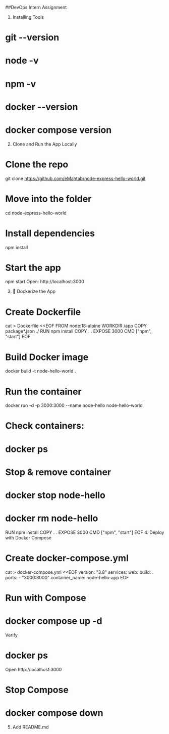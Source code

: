  ##DevOps Intern Assignment

 1. Installing Tools
# git --version
# node -v
# npm -v
# docker --version
# docker compose version

2. Clone and Run the App Locally
# Clone the repo
git clone https://github.com/eMahtab/node-express-hello-world.git
# Move into the folder
cd node-express-hello-world
# Install dependencies
npm install
# Start the app
npm start
Open: http://localhost:3000

3. 🐳 Dockerize the App
# Create Dockerfile
cat > Dockerfile <<EOF
FROM node:18-alpine
WORKDIR /app
COPY package*.json ./
RUN npm install
COPY . .
EXPOSE 3000
CMD ["npm", "start"]
EOF
# Build Docker image
docker build -t node-hello-world .
# Run the container
docker run -d -p 3000:3000 --name node-hello node-hello-world
# Check containers:
# docker ps
# Stop & remove container
# docker stop node-hello
# docker rm node-hello
RUN npm install
COPY . .
EXPOSE 3000
CMD ["npm", "start"]
EOF
4. Deploy with Docker Compose
# Create docker-compose.yml
cat > docker-compose.yml <<EOF
version: "3.8"
services:
  web:
    build: .
    ports:
      - "3000:3000"
    container_name: node-hello-app
EOF
# Run with Compose
# docker compose up -d
Verify
# docker ps
Open http://localhost:3000
# Stop Compose 
# docker compose down
5. Add README.md
